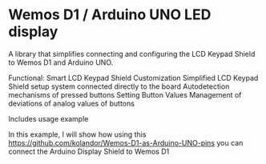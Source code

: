 # Wemos D1 / Arduino UNO LED display

A library that simplifies connecting and configuring the LCD Keypad Shield to Wemos D1 and Arduino UNO.

Functional:
Smart LCD Keypad Shield Customization
Simplified LCD Keypad Shield setup system connected directly to the board
Autodetection mechanisms of pressed buttons
Setting Button Values
Management of deviations of analog values of buttons

Includes usage example

In this example, I will show how using this https://github.com/kolandor/Wemos-D1-as-Arduino-UNO-pins you can connect the Arduino Display Shield to Wemos D1
